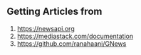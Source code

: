 **Getting Articles from** 
--

1. https://newsapi.org
2. https://mediastack.com/documentation
3. https://github.com/ranahaani/GNews
